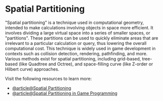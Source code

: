 # Spatial Partitioning

"Spatial partitioning" is a technique used in computational geometry, intended to make calculations involving objects in space more efficient. It involves dividing a large virtual space into a series of smaller spaces, or "partitions". These partitions can be used to quickly eliminate areas that are irrelevant to a particular calculation or query, thus lowering the overall computational cost. This technique is widely used in game development in contexts such as collision detection, rendering, pathfinding, and more. Various methods exist for spatial partitioning, including grid-based, tree-based (like Quadtree and Octree), and space-filling curve (like Z-order or Hilbert curve) approaches.

Visit the following resources to learn more:

- [@article@Spatial Partitioning](https://en.wikipedia.org/wiki/Space_partitioning)
- [@article@Spatial Partitioning in Game Programming](https://gameprogrammingpatterns.com/spatial-partition.html)
